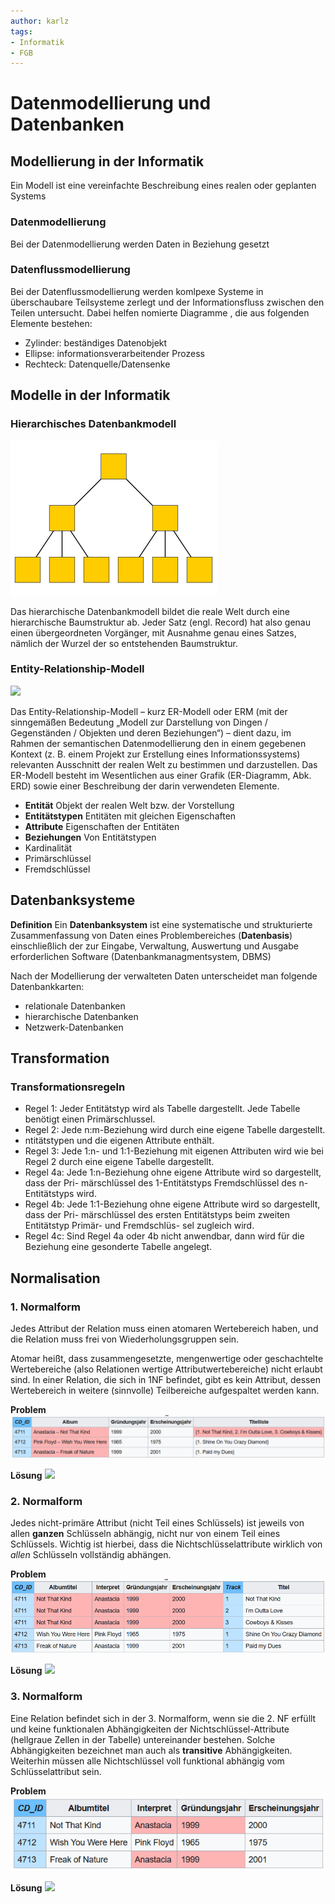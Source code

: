 ```yaml
---
author: karlz
tags: 
- Informatik
- FGB
---
```


# Datenmodellierung und Datenbanken

## Modellierung in der Informatik

Ein Modell ist eine vereinfachte Beschreibung eines realen oder geplanten Systems

### Datenmodellierung

Bei der Datenmodellierung werden Daten in Beziehung gesetzt

### Datenflussmodellierung

Bei der Datenflussmodellierung werden komlpexe Systeme in überschaubare Teilsysteme zerlegt und der Informationsfluss zwischen den Teilen untersucht. Dabei helfen nomierte Diagramme , die aus folgenden Elemente bestehen:
- Zylinder: beständiges Datenobjekt
- Ellipse: informationsverarbeitender Prozess
- Rechteck: Datenquelle/Datensenke

## Modelle in der Informatik

### Hierarchisches Datenbankmodell

![](Working%20Materials/Datenmodellierung%20und%20Datenbanken/Hierarchisches%20Datenbankmodell.png)

Das hierarchische Datenbankmodell bildet die reale Welt durch eine hierarchische Baumstruktur ab. Jeder Satz (engl. Record) hat also genau einen übergeordneten Vorgänger, mit Ausnahme genau eines Satzes, nämlich der Wurzel der so entstehenden Baumstruktur. 

### Entity-Relationship-Modell

![](ER-Modell.png)

Das Entity-Relationship-Modell – kurz ER-Modell oder ERM (mit der sinngemäßen Bedeutung „Modell zur Darstellung von Dingen / Gegenständen / Objekten und deren Beziehungen“) – dient dazu, im Rahmen der semantischen Datenmodellierung den in einem gegebenen Kontext (z. B. einem Projekt zur Erstellung eines Informationssystems) relevanten Ausschnitt der realen Welt zu bestimmen und darzustellen. Das ER-Modell besteht im Wesentlichen aus einer Grafik (ER-Diagramm, Abk. ERD) sowie einer Beschreibung der darin verwendeten Elemente. 

- **Entität** Objekt der realen Welt bzw. der Vorstellung
- **Entitätstypen** Entitäten mit gleichen Eigenschaften
- **Attribute** Eigenschaften der Entitäten
- **Beziehungen** Von Entitätstypen
- Kardinalität
- Primärschlüssel
- Fremdschlüssel

## Datenbanksysteme

**Definition**
Ein **Datenbanksystem** ist eine systematische und strukturierte Zusammenfassung von Daten eines Problembereiches (**Datenbasis**) einschließlich der zur Eingabe, Verwaltung, Auswertung und Ausgabe erforderlichen Software (Datenbankmanagmentsystem, DBMS)

Nach der Modellierung der verwalteten Daten unterscheidet man folgende Datenbankkarten:
- relationale Datenbanken
- hierarchische Datenbanken
- Netzwerk-Datenbanken

## Transformation

### Transformationsregeln

- Regel 1: Jeder Entitätstyp wird als Tabelle dargestellt. Jede Tabelle benötigt einen Primärschlussel.
- Regel 2: Jede n:m-Beziehung wird durch eine eigene Tabelle dargestellt.
- ntitätstypen und die eigenen Attribute enthält.
- Regel 3: Jede 1:n- und 1:1-Beziehung mit eigenen Attributen wird wie bei Regel 2 durch eine eigene Tabelle dargestellt.
- Regel 4a: Jede 1:n-Beziehung ohne eigene Attribute wird so dargestellt, dass der Pri- märschlüssel des 1-Entitätstyps Fremdschlüssel des n-Entitätstyps wird.
- Regel 4b: Jede 1:1-Beziehung ohne eigene Attribute wird so dargestellt, dass der Pri- märschlüssel des ersten Entitätstyps beim zweiten Entitätstyp Primär- und Fremdschlüs- sel zugleich wird.
- Regel 4c: Sind Regel 4a oder 4b nicht anwendbar, dann wird für die Beziehung eine gesonderte Tabelle angelegt.

## Normalisation

### 1. Normalform

Jedes Attribut der Relation muss einen atomaren Wertebereich haben, und die Relation muss frei von Wiederholungsgruppen sein.

Atomar heißt, dass zusammengesetzte, mengenwertige oder geschachtelte Wertebereiche (also Relationen wertige Attributwertebereiche) nicht erlaubt sind. In einer Relation, die sich in 1NF befindet, gibt es kein Attribut, dessen Wertebereich in weitere (sinnvolle) Teilbereiche aufgespaltet werden kann. 

**Problem**
![](Working%20Materials/Datenmodellierung%20und%20Datenbanken/1.%20Problem.png)

**Lösung**
![](Working%20Materials/Datenmodellierung%20und%20Datenbanken/1.%20Lösung.png)
### 2. Normalform

Jedes nicht-primäre Attribut (nicht Teil eines Schlüssels) ist jeweils von allen **ganzen** Schlüsseln abhängig, nicht nur von einem Teil eines Schlüssels. Wichtig ist hierbei, dass die Nichtschlüsselattribute wirklich von _allen_ Schlüsseln vollständig abhängen.

**Problem**
![](Working%20Materials/Datenmodellierung%20und%20Datenbanken/2.%20Problem.png)

**Lösung**
![](Working%20Materials/Datenmodellierung%20und%20Datenbanken/2.%20Lösung.png)

### 3. Normalform

Eine Relation befindet sich in der 3. Normalform, wenn sie die 2. NF erfüllt und keine funktionalen Abhängigkeiten der Nichtschlüssel-Attribute (hellgraue Zellen in der Tabelle) untereinander bestehen. Solche Abhängigkeiten bezeichnet man auch als **transitive** Abhängigkeiten. Weiterhin müssen alle Nichtschlüssel voll funktional abhängig vom Schlüsselattribut sein.

**Problem**
![](Working%20Materials/Datenmodellierung%20und%20Datenbanken/3.%20Problem.png)

**Lösung**
![](Working%20Materials/Datenmodellierung%20und%20Datenbanken/3.%20Lösung.png)